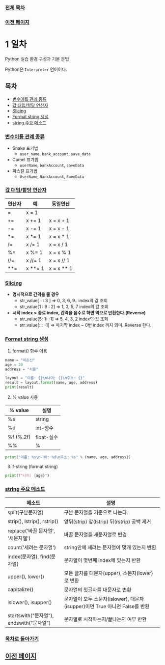 ### [전체 목차](../README.md)
### [이전 페이지](./Python%20Programming.md)

# 1 일차
Python 실습 환경 구성과 기본 문법  

Python은 `Interpreter` 언어이다.

## 목차

- [변수이름 관례 종류](#변수이름-관례-종류)
- [값 대입/할당 연산자](#값-대입할당-연산자)
- [Slicing](#slicing)
- [Format string 생성](#format-string-생성)
- [string 주요 메소드](#string-주요-메소드)


### [변수이름 관례 종류](#목차)

- Snake 표기법
    - `user_name`, `bank_account`, `save_data`
- Camel 표기법
    - `userName`, `bankAccount`, `saveData`
- 파스칼 표기법
    - `UserName`, `BankAccount`, `SaveData`

### [값 대입/할당 연산자](#목차)

|연산자|예|동일연산|
|:-|-|-|
|=|x = 1||
|+=|x += 1|x = x + 1|	
|-=|x -= 1|x = x - 1|	
|*=|x *= 1|x = x * 1|	
|/=|x /= 1|x = x / 1|	
|%=|x %= 1|x = x % 1|	
|//=|x //= 1|x = x // 1|	
|\*\*=|x \*\*= 1|x = x \*\* 1|

### [Slicing](#목차)

- **명시적으로 간격을 줄 경우**
    - str_value\[ : : 3 \] => 0, 3, 6, 9.. index의 값 조회
    - str_value\[1 : 9 : 2\] => 1, 3, 5, 7 index의 값 조회
- **시작 index > 종료 index, 간격을 음수로 하면 역으로 반환한다.(Reverse)**
    - str_value\[5: 1: -1\] => 5, 4, 3, 2 index의 값 조회
    - str_value\[: : -1\]  => 마지막 index ~ 0번 index 까지 의미. Reverse 한다.

### [Format string 생성](#목차)

1. format() 함수 이용

```py
name = "이순신"
age = 20
address = "서울"

layout = "이름: {}\n나이: {}\n주소: {}"
result = layout.format(name, age, address)
print(result)
```

2. % value 사용

|% value|설명|
|-|-|
|%s|string|
|%d|int-정수|
|%f (%.2f)|float-실수|
|%%|%|

```py
print("이름: %s\n나이: %d\n주소: %s" % (name, age, address))
```

3. f-string (format string)

```py
print(f"나이: {age}")
```

### [string 주요 메소드](#목차)

|메소드|설명|
|-|-|
|split(구분문자열)|구분 문자열을 기준으로 나눈다.|
|strip(), lstrip(), rstrip()|앞뒤(strip) 앞(lstrip) 뒤(rstrip) 공백 제거|
|replace('바꿀 문자열', '새문자열')|바꿀 문자열을 새문자열로 변경|
|count('세려는 문자열')|string안에 세려는 문자열이 몇개 있는지 반환|
|index(문자열), find(문자열)|문자열이 몇번째 index에 있는지 반환|
|upper(), lower()|모든 글자를 대문자(upper), 소문자(lower)로 변환|
|capitalize()|문자열의 첫글자를 대문자로 변환|
|islower(), isupper()|문자열이 모두 소문자(islower), 대문자(isupper)이면 True 아니면 False를 반환|
|startswith("문자열"),<br> endswith("문자열")|문자열로 시작하는지/끝나는지 여부 반환|


### [목차로 돌아가기](#목차)
## [이전 페이지](./Python%20Programming.md)
